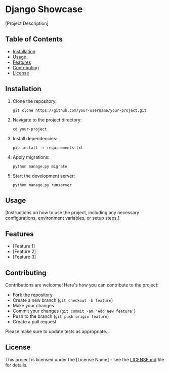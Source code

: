 # Django Showcase

[Project Description]

## Table of Contents
- [Installation](#installation)
- [Usage](#usage)
- [Features](#features)
- [Contributing](#contributing)
- [License](#license)

## Installation

1. Clone the repository:
    ```
    git clone https://github.com/your-username/your-project.git
    ```
2. Navigate to the project directory:
    ```
    cd your-project
    ```
3. Install dependencies:
    ```
    pip install -r requirements.txt
    ```
4. Apply migrations:
    ```
    python manage.py migrate
    ```
5. Start the development server:
    ```
    python manage.py runserver
    ```

## Usage

[Instructions on how to use the project, including any necessary configurations, environment variables, or setup steps.]

## Features

- [Feature 1]
- [Feature 2]
- [Feature 3]
  
## Contributing

Contributions are welcome! Here's how you can contribute to the project:
- Fork the repository
- Create a new branch (`git checkout -b feature`)
- Make your changes
- Commit your changes (`git commit -am 'Add new feature'`)
- Push to the branch (`git push origin feature`)
- Create a pull request

Please make sure to update tests as appropriate.

## License

This project is licensed under the [License Name] - see the [LICENSE.md](LICENSE.md) file for details.
